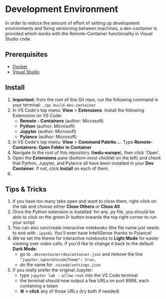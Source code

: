 # Development Environment
In order to reduce the amount of effort of setting up development environments and fixing versioning between machines, a dev-container is provided which works with the Remote-Container functionality in Visual Studio code.

## Prerequisites
* [Docker](https://www.docker.com/products/docker-desktop)
* [Visual Studio](https://code.visualstudio.com/download)

## Install
1. **Important:** from the root of this Git repo, run the following command in your terminal: `./go build-dev-container`
2. In VS Code's top menu: **View** > **Extensions**. Install the following Extensions on VS Code:
    - **Remote - Containers** (author: Microsoft)
    - **Python** (author: Microsoft)
    - **Jupyter** (author: Microsoft)
    - **Pylance** (author: Microsoft) 
3. In VS Code's top menu: **View** > **Command Palette...**. Type **Remote-Containers: Open Folder in Container**
4. Navigate to the root of this repository (**twdu-europe**), then click 'Open'. 
5. Open the **Extensions** pane (bottom-most chicklet on the left) and check that Python, Jupyter, and Pylance all have been installed in your **Dev Container**. If not, click **Install** on each of them.
6. 


## Tips & Tricks
1. If you have too many tabs open and want to close them, right-click on the tab and choose either **Close Others** or **Close All**
2. Once the Python extension is installed: for any .py file, you should be able to click on the green ▷ button towards the top right corner to run your script
3. You can also run/create interactive notebooks (the file name just needs to end with `.ipynb`). You'll even have IntelliSense thanks to Pylance!
4. We've set the theme for interactive notebooks to **Light Mode** for easier viewing over video calls. If you'd like to change it back to the default **Dark Mode**:
    - go to `.devcontainer/devcontainer.json` and remove the line `"jupyter.ignoreVscodeTheme": true,`
    - do the same for `.vscode/settings.json`
5. If you *really* prefer the original Jupyter:
    - type `jupyter lab --allow-root` into the VS Code terminal
    - the terminal should now output a few URLs on port 8888, each containing a token
    - **⌘ + click** any of those URLs (try both if needed)